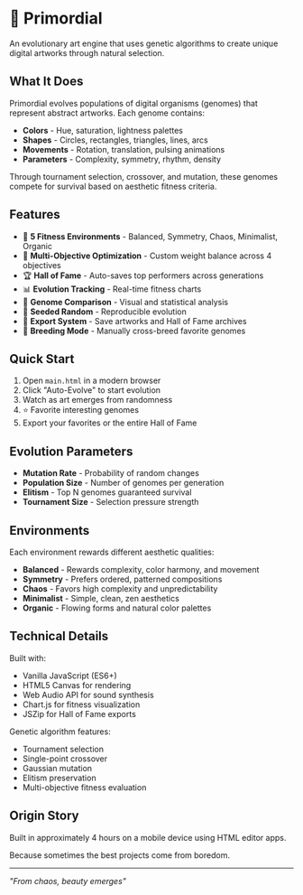 # 🎨 Primordial

An evolutionary art engine that uses genetic algorithms to create unique digital artworks through natural selection.

## What It Does

Primordial evolves populations of digital organisms (genomes) that represent abstract artworks. Each genome contains:
- **Colors** - Hue, saturation, lightness palettes
- **Shapes** - Circles, rectangles, triangles, lines, arcs
- **Movements** - Rotation, translation, pulsing animations
- **Parameters** - Complexity, symmetry, rhythm, density

Through tournament selection, crossover, and mutation, these genomes compete for survival based on aesthetic fitness criteria.

## Features

- 🧬 **5 Fitness Environments** - Balanced, Symmetry, Chaos, Minimalist, Organic
- 🎯 **Multi-Objective Optimization** - Custom weight balance across 4 objectives
- 🏆 **Hall of Fame** - Auto-saves top performers across generations
- 📊 **Evolution Tracking** - Real-time fitness charts
- 🔬 **Genome Comparison** - Visual and statistical analysis
- 🎲 **Seeded Random** - Reproducible evolution
- 💾 **Export System** - Save artworks and Hall of Fame archives
- 🎨 **Breeding Mode** - Manually cross-breed favorite genomes

## Quick Start

1. Open `main.html` in a modern browser
2. Click "Auto-Evolve" to start evolution
3. Watch as art emerges from randomness
4. ⭐ Favorite interesting genomes
5. Export your favorites or the entire Hall of Fame

## Evolution Parameters

- **Mutation Rate** - Probability of random changes
- **Population Size** - Number of genomes per generation
- **Elitism** - Top N genomes guaranteed survival
- **Tournament Size** - Selection pressure strength

## Environments

Each environment rewards different aesthetic qualities:

- **Balanced** - Rewards complexity, color harmony, and movement
- **Symmetry** - Prefers ordered, patterned compositions  
- **Chaos** - Favors high complexity and unpredictability
- **Minimalist** - Simple, clean, zen aesthetics
- **Organic** - Flowing forms and natural color palettes

## Technical Details

Built with:
- Vanilla JavaScript (ES6+)
- HTML5 Canvas for rendering
- Web Audio API for sound synthesis
- Chart.js for fitness visualization
- JSZip for Hall of Fame exports

Genetic algorithm features:
- Tournament selection
- Single-point crossover
- Gaussian mutation
- Elitism preservation
- Multi-objective fitness evaluation

## Origin Story

Built in approximately 4 hours on a mobile device using HTML editor apps. 

Because sometimes the best projects come from boredom.

---

*"From chaos, beauty emerges"*
```
